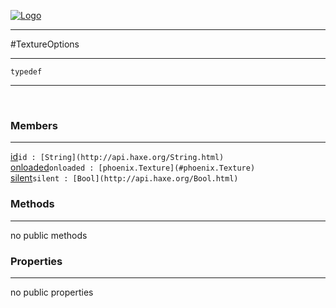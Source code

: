 
[![Logo](../../../images/logo.png)](../../../api/index.html)

---



#TextureOptions



---

`typedef`
<span class="meta">

</span>


---

&nbsp;
&nbsp;

<h3>Members</h3> <hr/><span class="member apipage">
            <a name="id"><a class="lift" href="#id">id</a></a><code class="signature apipage">id : [String](http://api.haxe.org/String.html)</code><br/></span>
        <span class="small_desc_flat"></span><span class="member apipage">
            <a name="onloaded"><a class="lift" href="#onloaded">onloaded</a></a><code class="signature apipage">onloaded : [phoenix.Texture](#phoenix.Texture)</code><br/></span>
        <span class="small_desc_flat"></span><span class="member apipage">
            <a name="silent"><a class="lift" href="#silent">silent</a></a><code class="signature apipage">silent : [Bool](http://api.haxe.org/Bool.html)</code><br/></span>
        <span class="small_desc_flat"></span>

<h3>Methods</h3> <hr/>no public methods

<h3>Properties</h3> <hr/>no public properties

&nbsp;
&nbsp;
&nbsp;